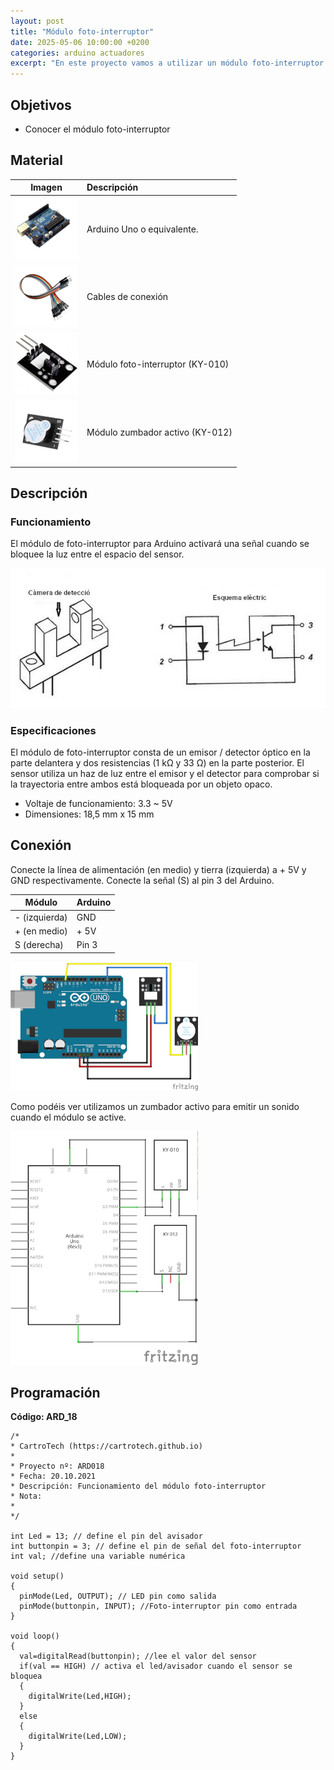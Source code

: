 ```yaml
---
layout: post
title: "Módulo foto-interruptor"
date: 2025-05-06 10:00:00 +0200
categories: arduino actuadores
excerpt: "En este proyecto vamos a utilizar un módulo foto-interruptor para detectar la presencia de un objeto en la zona de trabajo."
---
```


## Objetivos

- Conocer el módulo foto-interruptor

## Material

|                               Imagen                               | Descripción                      |
| :----------------------------------------------------------------: | :------------------------------ |
| ![Arduino](/assets/images/material/mat_unor3.png)  | Arduino Uno o equivalente.       |
| ![Cables](/assets/images/material/mat_cables.png) | Cables de conexión              |
| ![Foto-interruptor](/assets/images/material/mat_KY010.png) | Módulo foto-interruptor (KY-010) |
| ![Zumbador](/assets/images/material/mat_KY012.png) | Módulo zumbador activo (KY-012)  |

## Descripción

### Funcionamiento

El módulo de foto-interruptor para Arduino activará una señal cuando se
bloquee la luz entre el espacio del sensor.

![Funcionamiento foto-interruptor](/assets/images/ard/ard_18_01.jpeg)

### Especificaciones

El módulo de foto-interruptor consta de un emisor / detector óptico en la
parte delantera y dos resistencias (1 kΩ y 33 Ω) en la parte posterior.
El sensor utiliza un haz de luz entre el emisor y el detector para
comprobar si la trayectoria entre ambos está bloqueada por un
objeto opaco.

- Voltaje de funcionamiento: 3.3 ~ 5V
- Dimensiones: 18,5 mm x 15 mm

## Conexión

Conecte la línea de alimentación (en medio) y tierra (izquierda) a + 5V y GND
respectivamente. Conecte la señal (S) al pin 3 del Arduino.

| Módulo        | Arduino |
| ------------ | ------- |
| - (izquierda) | GND     |
| + (en medio)    | + 5V    |
| S (derecha)    | Pin 3   |

![Diagrama de montaje foto-interruptor](/assets/images/ard/ard_18_02.png)

Como podéis ver utilizamos un zumbador activo para emitir un sonido cuando el
módulo se active.

![Esquema eléctrico foto-interruptor](/assets/images/ard/ard_18_03.png)

## Programación

**Código: ARD_18**

```Arduino
/*
* CartroTech (https://cartrotech.github.io)
*
* Proyecto nº: ARD018
* Fecha: 20.10.2021
* Descripción: Funcionamiento del módulo foto-interruptor
* Nota:
*
*/

int Led = 13; // define el pin del avisador
int buttonpin = 3; // define el pin de señal del foto-interruptor
int val; //define una variable numérica

void setup()
{
  pinMode(Led, OUTPUT); // LED pin como salida
  pinMode(buttonpin, INPUT); //Foto-interruptor pin como entrada
}

void loop()
{
  val=digitalRead(buttonpin); //lee el valor del sensor
  if(val == HIGH) // activa el led/avisador cuando el sensor se bloquea
  {
    digitalWrite(Led,HIGH);
  }
  else
  {
    digitalWrite(Led,LOW);
  }
}
```
